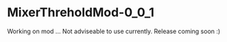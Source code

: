 # MixerThreholdMod-0_0_1

Working on mod ... Not adviseable to use currently. Release coming soon :)
